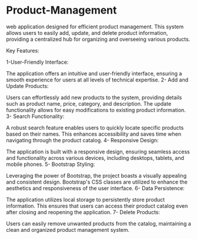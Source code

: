 # Product-Management

web application designed for efficient product management. 
This system allows users to easily add, update, and delete product information, providing a centralized hub for organizing and overseeing various products.

Key Features:

1-User-Friendly Interface:

The application offers an intuitive and user-friendly interface, ensuring a smooth experience for users at all levels of technical expertise.
2- Add and Update Products:

Users can effortlessly add new products to the system, providing details such as product name, price, category, and description. The update functionality allows for easy modifications to existing product information.
3- Search Functionality:

A robust search feature enables users to quickly locate specific products based on their names. This enhances accessibility and saves time when navigating through the product catalog.
4- Responsive Design:

The application is built with a responsive design, ensuring seamless access and functionality across various devices, including desktops, tablets, and mobile phones.
5- Bootstrap Styling:

Leveraging the power of Bootstrap, the project boasts a visually appealing and consistent design. Bootstrap's CSS classes are utilized to enhance the aesthetics and responsiveness of the user interface.
6- Data Persistence:

The application utilizes local storage to persistently store product information. This ensures that users can access their product catalog even after closing and reopening the application.
7- Delete Products:

Users can easily remove unwanted products from the catalog, maintaining a clean and organized product management system.
